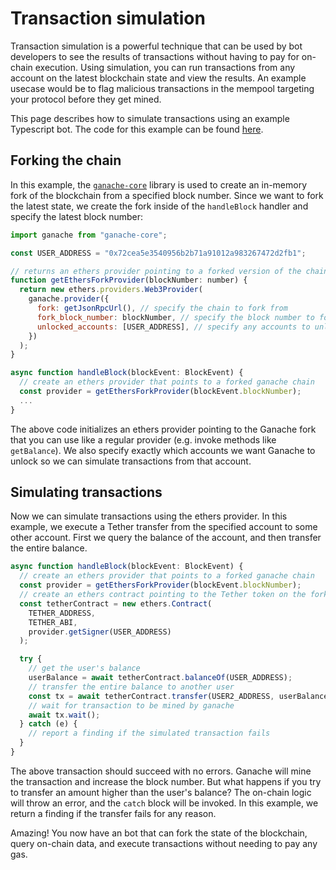 # Transaction simulation

Transaction simulation is a powerful technique that can be used by bot developers to see the results of transactions without having to pay for on-chain execution. Using simulation, you can run transactions from any account on the latest blockchain state and view the results. An example usecase would be to flag malicious transactions in the mempool targeting your protocol before they get mined.

This page describes how to simulate transactions using an example Typescript bot. The code for this example can be found [here](https://github.com/forta-protocol/forta-agent-examples/tree/master/tx-simulation-ts).

## Forking the chain

In this example, the [`ganache-core`](https://www.npmjs.com/package/ganache-core) library is used to create an in-memory fork of the blockchain from a specified block number. Since we want to fork the latest state, we create the fork inside of the `handleBlock` handler and specify the latest block number:

```javascript
import ganache from "ganache-core";

const USER_ADDRESS = "0x72cea5e3540956b2b71a91012a983267472d2fb1";

// returns an ethers provider pointing to a forked version of the chain from the specified block
function getEthersForkProvider(blockNumber: number) {
  return new ethers.providers.Web3Provider(
    ganache.provider({
      fork: getJsonRpcUrl(), // specify the chain to fork from
      fork_block_number: blockNumber, // specify the block number to fork from
      unlocked_accounts: [USER_ADDRESS], // specify any accounts to unlock
    })
  );
}

async function handleBlock(blockEvent: BlockEvent) {
  // create an ethers provider that points to a forked ganache chain
  const provider = getEthersForkProvider(blockEvent.blockNumber);
  ...
}
```

The above code initializes an ethers provider pointing to the Ganache fork that you can use like a regular provider (e.g. invoke methods like `getBalance`). We also specify exactly which accounts we want Ganache to unlock so we can simulate transactions from that account.

## Simulating transactions

Now we can simulate transactions using the ethers provider. In this example, we execute a Tether transfer from the specified account to some other account. First we query the balance of the account, and then transfer the entire balance.

```javascript
async function handleBlock(blockEvent: BlockEvent) {
  // create an ethers provider that points to a forked ganache chain
  const provider = getEthersForkProvider(blockEvent.blockNumber);
  // create an ethers contract pointing to the Tether token on the forked ganache chain
  const tetherContract = new ethers.Contract(
    TETHER_ADDRESS,
    TETHER_ABI,
    provider.getSigner(USER_ADDRESS)
  );

  try {
    // get the user's balance
    userBalance = await tetherContract.balanceOf(USER_ADDRESS);
    // transfer the entire balance to another user
    const tx = await tetherContract.transfer(USER2_ADDRESS, userBalance);
    // wait for transaction to be mined by ganache
    await tx.wait();
  } catch (e) {
    // report a finding if the simulated transaction fails
  }
}
```

The above transaction should succeed with no errors. Ganache will mine the transaction and increase the block number. But what happens if you try to transfer an amount higher than the user's balance? The on-chain logic will throw an error, and the `catch` block will be invoked. In this example, we return a finding if the transfer fails for any reason.

Amazing! You now have an bot that can fork the state of the blockchain, query on-chain data, and execute transactions without needing to pay any gas.
